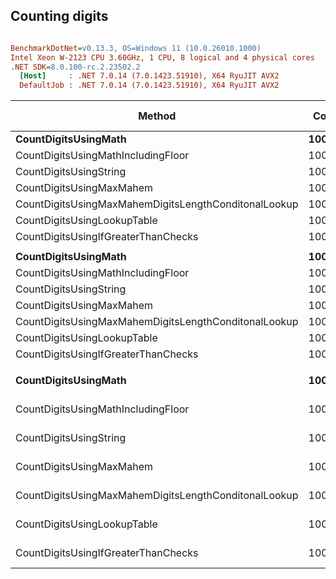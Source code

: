 ## Counting digits



``` ini

BenchmarkDotNet=v0.13.3, OS=Windows 11 (10.0.26010.1000)
Intel Xeon W-2123 CPU 3.60GHz, 1 CPU, 8 logical and 4 physical cores
.NET SDK=8.0.100-rc.2.23502.2
  [Host]     : .NET 7.0.14 (7.0.1423.51910), X64 RyuJIT AVX2
  DefaultJob : .NET 7.0.14 (7.0.1423.51910), X64 RyuJIT AVX2


```
|                                               Method |  Count |           Mean |        Error |       StdDev |         Median | Ratio | RatioSD |      Gen0 | Allocated | Alloc Ratio |
|----------------------------------------------------- |------- |---------------:|-------------:|-------------:|---------------:|------:|--------:|----------:|----------:|------------:|
|                                 **CountDigitsUsingMath** |    **100** |       **766.8 ns** |     **15.38 ns** |     **21.56 ns** |       **759.6 ns** |  **1.00** |    **0.00** |         **-** |         **-** |          **NA** |
|                   CountDigitsUsingMathIncludingFloor |    100 |       938.5 ns |      8.84 ns |      7.84 ns |       936.8 ns |  1.23 |    0.04 |         - |         - |          NA |
|                               CountDigitsUsingString |    100 |     2,275.8 ns |     17.27 ns |     15.31 ns |     2,269.0 ns |  2.97 |    0.10 |    1.0223 |    4424 B |          NA |
|                             CountDigitsUsingMaxMahem |    100 |     2,286.6 ns |     44.05 ns |     64.56 ns |     2,281.6 ns |  2.98 |    0.10 |         - |         - |          NA |
| CountDigitsUsingMaxMahemDigitsLengthConditonalLookup |    100 |       311.0 ns |      5.65 ns |      7.14 ns |       306.9 ns |  0.41 |    0.02 |         - |         - |          NA |
|                          CountDigitsUsingLookupTable |    100 |       322.5 ns |      6.49 ns |     15.91 ns |       316.5 ns |  0.43 |    0.03 |         - |         - |          NA |
|                  CountDigitsUsingIfGreaterThanChecks |    100 |       320.6 ns |      6.09 ns |      5.40 ns |       320.7 ns |  0.42 |    0.01 |         - |         - |          NA |
|                                                      |        |                |              |              |                |       |         |           |           |             |
|                                 **CountDigitsUsingMath** |   **1000** |     **8,448.0 ns** |    **165.52 ns** |    **247.74 ns** |     **8,449.6 ns** |  **1.00** |    **0.00** |         **-** |         **-** |          **NA** |
|                   CountDigitsUsingMathIncludingFloor |   1000 |     9,722.9 ns |     68.19 ns |     60.45 ns |     9,713.2 ns |  1.13 |    0.03 |         - |         - |          NA |
|                               CountDigitsUsingString |   1000 |    24,227.1 ns |    475.85 ns |    939.29 ns |    24,377.2 ns |  2.89 |    0.11 |   10.2844 |   44376 B |          NA |
|                             CountDigitsUsingMaxMahem |   1000 |    24,004.4 ns |    449.13 ns |    441.11 ns |    23,911.4 ns |  2.80 |    0.09 |         - |         - |          NA |
| CountDigitsUsingMaxMahemDigitsLengthConditonalLookup |   1000 |     3,472.2 ns |     68.10 ns |    182.95 ns |     3,412.1 ns |  0.42 |    0.04 |         - |         - |          NA |
|                          CountDigitsUsingLookupTable |   1000 |     3,076.0 ns |     43.86 ns |     48.75 ns |     3,064.5 ns |  0.36 |    0.01 |         - |         - |          NA |
|                  CountDigitsUsingIfGreaterThanChecks |   1000 |     3,064.4 ns |     38.61 ns |     32.25 ns |     3,061.8 ns |  0.36 |    0.01 |         - |         - |          NA |
|                                                      |        |                |              |              |                |       |         |           |           |             |
|                                 **CountDigitsUsingMath** | **100000** |   **785,436.0 ns** | **15,562.66 ns** | **13,795.89 ns** |   **782,320.8 ns** |  **1.00** |    **0.00** |         **-** |         **-** |          **NA** |
|                   CountDigitsUsingMathIncludingFloor | 100000 | 1,057,284.7 ns | 18,081.76 ns | 25,932.32 ns | 1,049,087.4 ns |  1.36 |    0.04 |         - |       1 B |          NA |
|                               CountDigitsUsingString | 100000 | 2,482,897.1 ns | 40,874.24 ns | 36,233.95 ns | 2,475,389.5 ns |  3.16 |    0.09 | 1023.4375 | 4426138 B |          NA |
|                             CountDigitsUsingMaxMahem | 100000 | 2,270,483.8 ns | 29,374.47 ns | 26,039.70 ns | 2,264,916.4 ns |  2.89 |    0.07 |         - |       2 B |          NA |
| CountDigitsUsingMaxMahemDigitsLengthConditonalLookup | 100000 |   299,440.4 ns |  3,467.07 ns |  2,895.16 ns |   298,485.2 ns |  0.38 |    0.01 |         - |         - |          NA |
|                          CountDigitsUsingLookupTable | 100000 |   302,381.6 ns |  3,297.19 ns |  2,922.87 ns |   302,320.2 ns |  0.39 |    0.01 |         - |         - |          NA |
|                  CountDigitsUsingIfGreaterThanChecks | 100000 |   301,767.1 ns |  2,714.72 ns |  2,119.48 ns |   302,226.2 ns |  0.39 |    0.01 |         - |         - |          NA |
